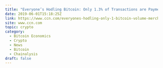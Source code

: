 ```yaml
---
title: "Everyone’s Hodling Bitcoin: Only 1.3% of Transactions are Payments in 2019"
date: 2019-06-01T15:18:25Z
link: https://www.ccn.com/everyones-hodling-only-1-bitcoin-volume-merchants?utm_medium=RSS&utm_source=hune
site: www.ccn.com
topic: crypto
category:
  - Bitcoin Economics
  - Crypto
  - News
  - Bitcoin
  - Chainalysis
draft: false
---
```

